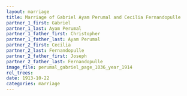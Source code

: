 ```yaml
---
layout: marriage
title: Marriage of Gabriel Ayam Perumal and Cecilia Fernandopulle
partner_1_first: Gabriel
partner_1_last: Ayam Perumal
partner_1_father_first: Christopher
partner_1_father_last: Ayam Perumal
partner_2_first: Cecilia
partner_2_last: Fernandopulle
partner_2_father_first: Joseph
partner_2_father_last: Fernandopulle
image_file: perumal_gabriel_page_1036_year_1914
rel_trees:
date: 1913-10-22
categories: marriage
---
```


